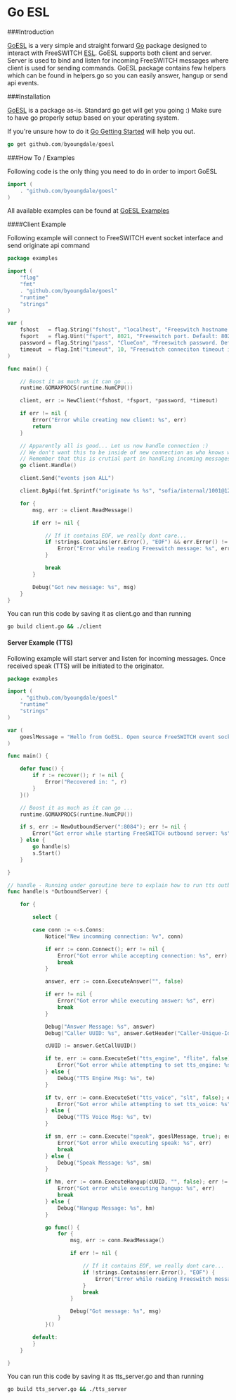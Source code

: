 Go ESL
====

###Introduction

[GoESL](https://github.com/byoungdale/goesl) is a very simple and straight forward [Go](http://golang.org/) package designed to interact with FreeSWITCH [ESL](https://freeswitch.org/confluence/display/FREESWITCH/Event+Socket+Library). GoESL supports both client and server. Server is used to bind and listen for incoming FreeSWITCH messages where client is used for sending commands. GoESL package contains few helpers which can be found in helpers.go so you can easily answer, hangup or send api events.


###Installation

[GoESL](https://github.com/byoungdale/goesl) is a package as-is. Standard go get will get you going :) Make sure to have go properly setup based on your operating system.

If you're unsure how to do it [Go Getting Started](http://golang.org/doc/install) will help you out.

```go
go get github.com/byoungdale/goesl
```


###How To / Examples

Following code is the only thing you need to do in order to import GoESL 

```go
import (
	. "github.com/byoungdale/goesl"
)
```

All available examples can be found at [GoESL Examples](https://github.com/byoungdale/goesl/tree/master/examples)


####Client Example

Following example will connect to FreeSWITCH event socket interface and send originate api command

```go
package examples

import (
	"flag"
	"fmt"
	. "github.com/byoungdale/goesl"
	"runtime"
	"strings"
)

var (
	fshost   = flag.String("fshost", "localhost", "Freeswitch hostname. Default: localhost")
	fsport   = flag.Uint("fsport", 8021, "Freeswitch port. Default: 8021")
	password = flag.String("pass", "ClueCon", "Freeswitch password. Default: ClueCon")
	timeout  = flag.Int("timeout", 10, "Freeswitch conneciton timeout in seconds. Default: 10")
)

func main() {

	// Boost it as much as it can go ...
	runtime.GOMAXPROCS(runtime.NumCPU())

	client, err := NewClient(*fshost, *fsport, *password, *timeout)

	if err != nil {
		Error("Error while creating new client: %s", err)
		return
	}

	// Apparently all is good... Let us now handle connection :)
	// We don't want this to be inside of new connection as who knows where it my lead us.
	// Remember that this is crutial part in handling incoming messages. This is a must!
	go client.Handle()

	client.Send("events json ALL")

	client.BgApi(fmt.Sprintf("originate %s %s", "sofia/internal/1001@127.0.0.1", "&socket(192.168.1.2:8084 async full)"))

	for {
		msg, err := client.ReadMessage()

		if err != nil {

			// If it contains EOF, we really dont care...
			if !strings.Contains(err.Error(), "EOF") && err.Error() != "unexpected end of JSON input" {
				Error("Error while reading Freeswitch message: %s", err)
			}

			break
		}

		Debug("Got new message: %s", msg)
	}
}

```

You can run this code by saving it as client.go and than running

```bash
go build client.go && ./client
```

#### Server Example (TTS)

Following example will start server and listen for incoming messages. Once received speak (TTS) will be initiated to the originator.

```go
package examples

import (
	. "github.com/byoungdale/goesl"
	"runtime"
	"strings"
)

var (
	goeslMessage = "Hello from GoESL. Open source FreeSWITCH event socket wrapper written in Go!"
)

func main() {

	defer func() {
		if r := recover(); r != nil {
			Error("Recovered in: ", r)
		}
	}()

	// Boost it as much as it can go ...
	runtime.GOMAXPROCS(runtime.NumCPU())

	if s, err := NewOutboundServer(":8084"); err != nil {
		Error("Got error while starting FreeSWITCH outbound server: %s", err)
	} else {
		go handle(s)
		s.Start()
	}

}

// handle - Running under goroutine here to explain how to run tts outbound server
func handle(s *OutboundServer) {

	for {

		select {

		case conn := <-s.Conns:
			Notice("New incomming connection: %v", conn)

			if err := conn.Connect(); err != nil {
				Error("Got error while accepting connection: %s", err)
				break
			}

			answer, err := conn.ExecuteAnswer("", false)

			if err != nil {
				Error("Got error while executing answer: %s", err)
				break
			}

			Debug("Answer Message: %s", answer)
			Debug("Caller UUID: %s", answer.GetHeader("Caller-Unique-Id"))

			cUUID := answer.GetCallUUID()

			if te, err := conn.ExecuteSet("tts_engine", "flite", false); err != nil {
				Error("Got error while attempting to set tts_engine: %s", err)
			} else {
				Debug("TTS Engine Msg: %s", te)
			}

			if tv, err := conn.ExecuteSet("tts_voice", "slt", false); err != nil {
				Error("Got error while attempting to set tts_voice: %s", err)
			} else {
				Debug("TTS Voice Msg: %s", tv)
			}

			if sm, err := conn.Execute("speak", goeslMessage, true); err != nil {
				Error("Got error while executing speak: %s", err)
				break
			} else {
				Debug("Speak Message: %s", sm)
			}

			if hm, err := conn.ExecuteHangup(cUUID, "", false); err != nil {
				Error("Got error while executing hangup: %s", err)
				break
			} else {
				Debug("Hangup Message: %s", hm)
			}

			go func() {
				for {
					msg, err := conn.ReadMessage()

					if err != nil {

						// If it contains EOF, we really dont care...
						if !strings.Contains(err.Error(), "EOF") {
							Error("Error while reading Freeswitch message: %s", err)
						}
						break
					}

					Debug("Got message: %s", msg)
				}
			}()

		default:
		}
	}

}
```

You can run this code by saving it as tts_server.go and than running

```bash
go build tts_server.go && ./tts_server
```










